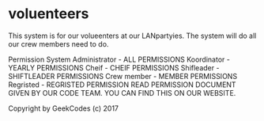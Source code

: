 # voluenteers

This system is for our volueenters at our LANpartyies.
The system will do all our crew members need to do.

Permission System
    Administrator    -      ALL PERMISSIONS
    Koordinator      -      YEARLY PERMISSIONS
    Cheif            -      CHEIF PERMISSIONS
    Shifleader       -      SHIFTLEADER PERMISSIONS
    Crew member      -      MEMBER PERMISSIONS
    Regristed        -      REGRISTED PERMISSION
 READ PERMISSION DOCUMENT GIVEN BY OUR CODE TEAM. YOU CAN FIND THIS ON OUR WEBSITE.
 







Copyright by GeekCodes (c) 2017
